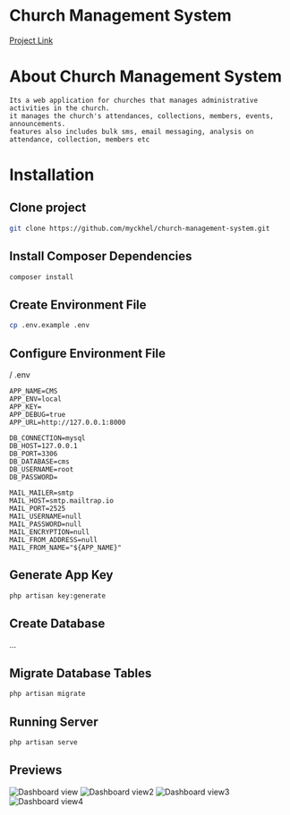 # Church Management System

<p align="center">
</p>
<a href="https://cms.trueworthfabrics.com.ng">Project Link</a>

# About Church Management System
    Its a web application for churches that manages administrative activities in the church.
    it manages the church's attendances, collections, members, events, announcements.
    features also includes bulk sms, email messaging, analysis on attendance, collection, members etc

# Installation

## Clone project
```bash
git clone https://github.com/myckhel/church-management-system.git
```
## Install Composer Dependencies
```bash
composer install
```
## Create Environment File
```bash
cp .env.example .env
```
## Configure Environment File
/ .env
```
APP_NAME=CMS
APP_ENV=local
APP_KEY=
APP_DEBUG=true
APP_URL=http://127.0.0.1:8000

DB_CONNECTION=mysql
DB_HOST=127.0.0.1
DB_PORT=3306
DB_DATABASE=cms
DB_USERNAME=root
DB_PASSWORD=

MAIL_MAILER=smtp
MAIL_HOST=smtp.mailtrap.io
MAIL_PORT=2525
MAIL_USERNAME=null
MAIL_PASSWORD=null
MAIL_ENCRYPTION=null
MAIL_FROM_ADDRESS=null
MAIL_FROM_NAME="${APP_NAME}"
```
## Generate App Key
```bash
php artisan key:generate
```
## Create Database
...
## Migrate Database Tables
```bash
php artisan migrate
```

## Running Server
```bash
php artisan serve
```

## Previews

![Dashboard view](https://github.com/myckhel/church-management-system/blob/master/public/img/cms.JPG)
![Dashboard view2](https://github.com/myckhel/church-management-system/blob/master/public/img/cms2.JPG)
![Dashboard view3](https://github.com/myckhel/church-management-system/blob/master/public/img/cms3.JPG)
![Dashboard view4](https://github.com/myckhel/church-management-system/blob/master/public/img/cms4.JPG)
